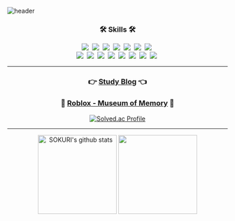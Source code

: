 ![header](https://capsule-render.vercel.app/api?type=soft&color=auto&height=150&section=header&text=Sanghyun&fontSize=70&animation=twinkling)

<h3 align="center">🛠 Skills 🛠</h3>

<p align="center">
  <img src="https://img.shields.io/badge/C++-00599C?style=flat-square&logo=C%2B%2B&logoColor=white"/></a>&nbsp
  <img src="https://img.shields.io/badge/DirectX-00599C?style=flat-square&logo=C%2B%2B&logoColor=white"/></a>&nbsp
  <img src="https://img.shields.io/badge/Windows IOCP Server-0078D6?style=flat-square&logo=Windows&logoColor=white"/></a>&nbsp
  <img src="https://img.shields.io/badge/C%23-239120?style=flat-square&logo=CSharp&logoColor=white"/></a>&nbsp
  <img src="https://img.shields.io/badge/C-A8B9CC?style=flat-square&logo=C&logoColor=white"/></a>&nbsp 
  <img src="https://img.shields.io/badge/Python-3766AB?style=flat-square&logo=Python&logoColor=white"/></a>&nbsp
  <img src="https://img.shields.io/badge/-Lua-2C2D72?style=flat-square&logo=Lua&logoColor=white"/></a>&nbsp
  <br>
  <img src="https://img.shields.io/badge/-Visual%20Studio-5C2D91?style=flat-square&logo=Visual Studio&logoColor=white"/></a>&nbsp
  <img src="https://img.shields.io/badge/-Roblox-000000?style=flat-square&logo=Roblox&logoColor=white"/></a>&nbsp
  <img src="https://img.shields.io/badge/-Unity-FFFFFF?style=flat-square&logo=Unity&logoColor=black"/></a>&nbsp
  <img src="https://img.shields.io/badge/-Unreal Engine-0E1128?style=flat-square&logo=Unreal Engine&logoColor=white"/></a>&nbsp
  <img src="https://img.shields.io/badge/-GitHub-181717?style=flat-square&logo=GitHub&logoColor=white"/></a>&nbsp
  <img src="https://img.shields.io/badge/-Redis-DC382D?style=flat-square&logo=Redis&logoColor=white"/></a>&nbsp
  <img src="https://img.shields.io/badge/-MySQL-4479A1?style=flat-square&logo=MySQL&logoColor=white"/></a>&nbsp
  <img src="https://img.shields.io/badge/-MSSQL-CC2927?style=flat-square&logo=Microsoft SQL Server&logoColor=white"/></a>&nbsp
</p>

<hr>

<div align="center">
  
  ### 👉 [Study Blog](https://blog.naver.com/hshf123) 👈
  ### 🎇 [Roblox - Museum of Memory](https://www.roblox.com/games/11699682628/Museum-of-Memory) 🎇
 
  
  [![Solved.ac Profile](http://mazassumnida.wtf/api/v2/generate_badge?boj=hshf123)](https://solved.ac/hshf123/)
<br>
<hr>
<div style="display: flex, height:180px">
<img align="center" style="height:180px" src="https://github-readme-stats.vercel.app/api?username=hshf123&show_icons=true&include_all_commits=true&theme=midnight-purple&hide_border=true" alt="SOKURI's github stats" />
<img align="center" style="height:180px" src="https://github-readme-stats.vercel.app/api/top-langs/?username=hshf123&layout=compact&theme=nord&hide_border=true" />
</div>
 

